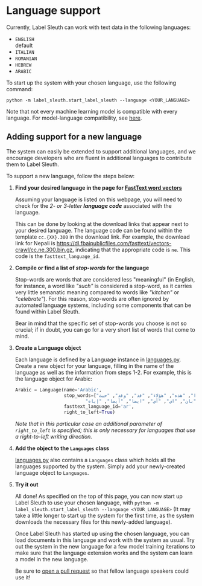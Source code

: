 # Language support

Currently, Label Sleuth can work with text data in the following languages:
- `ENGLISH` <br /><defvalue>default</defvalue>
- `ITALIAN`
- `ROMANIAN`
- `HEBREW`
- `ARABIC`

To start up the system with your chosen language, use the following command:
   ```text
   python -m label_sleuth.start_label_sleuth --language <YOUR_LANGUAGE>
   ```
   
Note that not every machine learning model is compatible with every language. For model-language compatibility, see [here](model_training.md#model-policies).


## Adding support for a new language

The system can easily be extended to support additional languages, and we encourage developers who are fluent in additional languages to contribute them to Label Sleuth.

To support a new language, follow the steps below:

1. **Find your desired language in the page for [FastText word vectors](https://fasttext.cc/docs/en/crawl-vectors.html)**

    Assuming your language is listed on this webpage, you will need to check for the *2- or 3-letter **language code*** associated with the language.
    
    This can be done by looking at the download links that appear next to your desired language. The language code can be found within the template `cc.{XX}.300` in the download link. For example, the download link for Nepali is https://dl.fbaipublicfiles.com/fasttext/vectors-crawl/cc.ne.300.bin.gz, indicating that the appropriate code is `ne`. This code is the `fasttext_language_id`.

2. **Compile or find a list of *stop-words* for the language**

    Stop-words are words that are considered less "meaningful" (in English, for instance, a word like *"such"* is considered a stop-word, as it carries very little semanatic meaning compared to words like *"kitchen"* or *"celebrate"*). For this reason, stop-words are often ignored by automated language systems, including some components that can be found within Label Sleuth.

    Bear in mind that the specific set of stop-words you choose is not so crucial; if in doubt, you can go for a very short list of words that come to mind.

    
3. **Create a Language object**

    Each language is defined by a Language instance in [languages.py](https://github.com/label-sleuth/label-sleuth/blob/main/label_sleuth/models/core/languages.py). Create a new object for your language, filling in the name of the language as well as the information from steps 1-2. For example, this is the language object for Arabic:

    ```python
    Arabic = Language(name='Arabic',
                      stop_words=["التى", "التي", "الذى", "الذي", "الذين", "ذلك", "هذا", "هذه", "هؤلاء", "قد", "وقد", "حيث",
                              "ان", "إن", "انه", "وان", "فان", "فإن", "بان", "اي", "أي", "ايضا", "أيضا", "إياه"],
                      fasttext_language_id='ar',
                      right_to_left=True)
     ```
    
    *Note that in this particular case an additional parameter of `right_to_left` is specified; this is only necessary for languages that use a right-to-left writing direction.*
    
4. **Add the object to the `Languages` class**

    [languages.py](https://github.com/label-sleuth/label-sleuth/blob/main/label_sleuth/models/core/languages.py) also contains a `Languages` class which holds all the languages supported by the system. Simply add your newly-created language object to `Languages`.
    
5. **Try it out**

    All done! As specified on the top of this page, you can now start up Label Sleuth to use your chosen language, with `python -m label_sleuth.start_label_sleuth --language <YOUR_LANGUAGE>` (It may take a little longer to start up the system for the first time, as the system downloads the necessary files for this newly-added language).
    
    Once Label Sleuth has started up using the chosen language, you can load documents in this language and work with the system as usual. Try out the system in the new language for a few model training iterations to make sure that the language extension works and the system can learn a model in the new language.
    
    Be sure to [open a pull request](https://github.com/label-sleuth/label-sleuth) so that fellow language speakers could use it!
